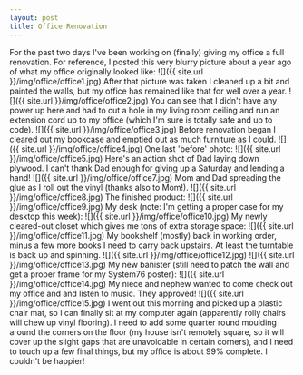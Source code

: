 ```yaml
---
layout: post
title: Office Renovation
---
```

For the past two days I've been working on (finally) giving my office a full renovation. For reference, I posted this very blurry picture about a year ago of what my office originally looked like:
![]({{ site.url }}/img/office/office1.jpg)
After that picture was taken I cleaned up a bit and painted the walls, but my office has remained like that for well over a year.
![]({{ site.url }}/img/office/office2.jpg)
You can see that I didn't have any power up here and had to cut a hole in my living room ceiling and run an extension cord up to my office (which I'm sure is totally safe and up to code).
![]({{ site.url }}/img/office/office3.jpg)
Before renovation began I cleared out my bookcase and emptied out as much furniture as I could.
![]({{ site.url }}/img/office/office4.jpg)
One last 'before' photo:
![]({{ site.url }}/img/office/office5.jpg)
Here's an action shot of Dad laying down plywood. I can't thank Dad enough for giving up a Saturday and lending a hand!
![]({{ site.url }}/img/office/office7.jpg)
Mom and Dad spreading the glue as I roll out the vinyl (thanks also to Mom!).
![]({{ site.url }}/img/office/office8.jpg)
The finished product:
![]({{ site.url }}/img/office/office9.jpg)
My desk (note: I'm getting a proper case for my desktop this week):
![]({{ site.url }}/img/office/office10.jpg)
My newly cleared-out closet which gives me tons of extra storage space:
![]({{ site.url }}/img/office/office11.jpg)
My bookshelf (mostly) back in working order, minus a few more books I need to carry back upstairs. At least the turntable is back up and spinning.
![]({{ site.url }}/img/office/office12.jpg)
![]({{ site.url }}/img/office/office13.jpg)
My new banister (still need to patch the wall and get a proper frame for my System76 poster):
![]({{ site.url }}/img/office/office14.jpg)
My niece and nephew wanted to come check out my office and and listen to music. They approved!
![]({{ site.url }}/img/office/office15.jpg)
I went out this morning and picked up a plastic chair mat, so I can finally sit at my computer again (apparently rolly chairs will chew up vinyl flooring). I need to add some quarter round moulding around the corners on the floor (my house isn't remotely square, so it will cover up the slight gaps that are unavoidable in certain corners), and I need to touch up a few final things, but my office is about 99% complete. I couldn't be happier!

